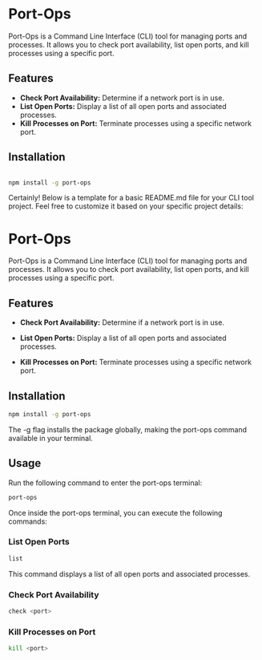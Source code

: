 # Port-Ops

Port-Ops is a Command Line Interface (CLI) tool for managing ports and processes. It allows you to check port availability, list open ports, and kill processes using a specific port.

## Features

- **Check Port Availability:** Determine if a network port is in use.
- **List Open Ports:** Display a list of all open ports and associated processes.
- **Kill Processes on Port:** Terminate processes using a specific network port.

## Installation

```bash

npm install -g port-ops

```
Certainly! Below is a template for a basic README.md file for your CLI tool project. Feel free to customize it based on your specific project details:

# Port-Ops

Port-Ops is a Command Line Interface (CLI) tool for managing ports and processes. It allows you to check port availability, list open ports, and kill processes using a specific port.

## Features

- **Check Port Availability:** Determine if a network port is in use.

- **List Open Ports:** Display a list of all open ports and associated processes.

- **Kill Processes on Port:** Terminate processes using a specific network port.

## Installation

```bash
npm install -g port-ops
```
The -g flag installs the package globally, making the port-ops command available in your terminal.

## Usage

Run the following command to enter the port-ops terminal:
```bash
port-ops
```
Once inside the port-ops terminal, you can execute the following commands:
### List Open Ports
```bash
list
```
This command displays a list of all open ports and associated processes.
### Check Port Availability
```bash
check <port>
```
### Kill Processes on Port
```bash
kill <port>
```